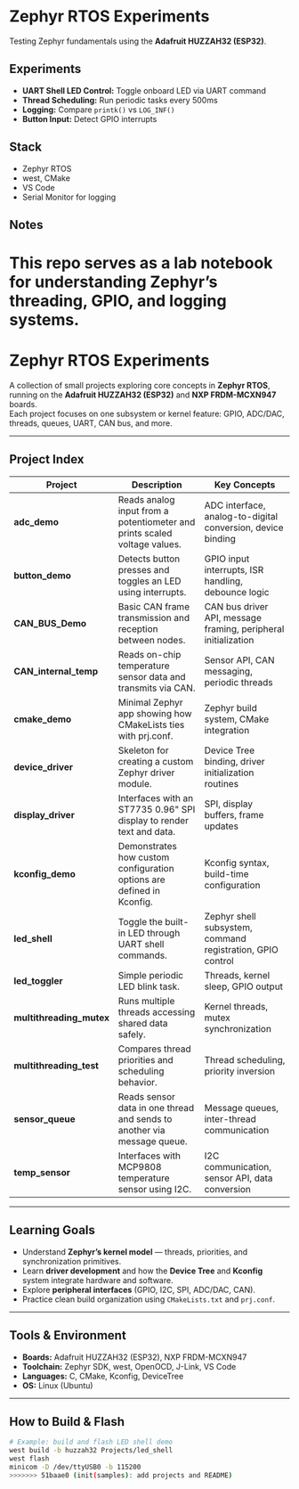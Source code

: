 # Zephyr RTOS Experiments

Testing Zephyr fundamentals using the **Adafruit HUZZAH32 (ESP32)**.

##  Experiments
- **UART Shell LED Control:** Toggle onboard LED via UART command  
- **Thread Scheduling:** Run periodic tasks every 500ms  
- **Logging:** Compare `printk()` vs `LOG_INF()`  
- **Button Input:** Detect GPIO interrupts  

##  Stack
- Zephyr RTOS  
- west, CMake  
- VS Code  
- Serial Monitor for logging

## Notes
This repo serves as a lab notebook for understanding Zephyr’s threading, GPIO, and logging systems.
=======
# Zephyr RTOS Experiments

A collection of small projects exploring core concepts in **Zephyr RTOS**, running on the **Adafruit HUZZAH32 (ESP32)** and **NXP FRDM-MCXN947** boards.  
Each project focuses on one subsystem or kernel feature: GPIO, ADC/DAC, threads, queues, UART, CAN bus, and more.

---

## Project Index

| Project | Description | Key Concepts |
|----------|--------------|---------------|
| **adc_demo** | Reads analog input from a potentiometer and prints scaled voltage values. | ADC interface, analog-to-digital conversion, device binding |
| **button_demo** | Detects button presses and toggles an LED using interrupts. | GPIO input interrupts, ISR handling, debounce logic |
| **CAN_BUS_Demo** | Basic CAN frame transmission and reception between nodes. | CAN bus driver API, message framing, peripheral initialization |
| **CAN_internal_temp** | Reads on-chip temperature sensor data and transmits via CAN. | Sensor API, CAN messaging, periodic threads |
| **cmake_demo** | Minimal Zephyr app showing how CMakeLists ties with prj.conf. | Zephyr build system, CMake integration |
| **device_driver** | Skeleton for creating a custom Zephyr driver module. | Device Tree binding, driver initialization routines |
| **display_driver** | Interfaces with an ST7735 0.96" SPI display to render text and data. | SPI, display buffers, frame updates |
| **kconfig_demo** | Demonstrates how custom configuration options are defined in Kconfig. | Kconfig syntax, build-time configuration |
| **led_shell** | Toggle the built-in LED through UART shell commands. | Zephyr shell subsystem, command registration, GPIO control |
| **led_toggler** | Simple periodic LED blink task. | Threads, kernel sleep, GPIO output |
| **multithreading_mutex** | Runs multiple threads accessing shared data safely. | Kernel threads, mutex synchronization |
| **multithreading_test** | Compares thread priorities and scheduling behavior. | Thread scheduling, priority inversion |
| **sensor_queue** | Reads sensor data in one thread and sends to another via message queue. | Message queues, inter-thread communication |
| **temp_sensor** | Interfaces with MCP9808 temperature sensor using I2C. | I2C communication, sensor API, data conversion |

---

## Learning Goals
- Understand **Zephyr’s kernel model** — threads, priorities, and synchronization primitives.  
- Learn **driver development** and how the **Device Tree** and **Kconfig** system integrate hardware and software.  
- Explore **peripheral interfaces** (GPIO, I2C, SPI, ADC/DAC, CAN).  
- Practice clean build organization using `CMakeLists.txt` and `prj.conf`.  

---

## Tools & Environment
- **Boards:** Adafruit HUZZAH32 (ESP32), NXP FRDM-MCXN947  
- **Toolchain:** Zephyr SDK, west, OpenOCD, J-Link, VS Code  
- **Languages:** C, CMake, Kconfig, DeviceTree  
- **OS:** Linux (Ubuntu)  

---

## How to Build & Flash

```bash
# Example: build and flash LED shell demo
west build -b huzzah32 Projects/led_shell
west flash
minicom -D /dev/ttyUSB0 -b 115200
>>>>>>> 51baae0 (init(samples): add projects and README)
